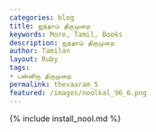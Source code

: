 ```yaml
---  
categories: blog  
title: ஐந்தாம் திருமுறை
keywords: More, Tamil, Books  
description: ஐந்தாம் திருமுறை
author: Tamilan  
layout: Ruby  
tags:     
- பன்னிரு திருமுறை
permalink: thevaaram_5  
featured: /images/noolkal_96_6.png  
---  
```

{% include install_nool.md %}  
